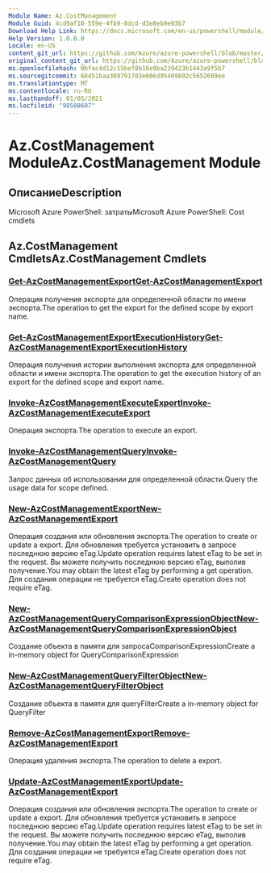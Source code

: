```yaml
---
Module Name: Az.CostManagement
Module Guid: 4cd9af10-559e-4fb9-8dcd-d3e8eb9e03b7
Download Help Link: https://docs.microsoft.com/en-us/powershell/module/az.costmanagement
Help Version: 1.0.0.0
Locale: en-US
content_git_url: https://github.com/Azure/azure-powershell/blob/master/src/CostManagement/help/Az.CostManagement.md
original_content_git_url: https://github.com/Azure/azure-powershell/blob/master/src/CostManagement/help/Az.CostManagement.md
ms.openlocfilehash: 0bfac4d12c15bef8b16e9ba239423b1443a9f5b7
ms.sourcegitcommit: 68451baa389791703e666d95469602c5652609ee
ms.translationtype: MT
ms.contentlocale: ru-RU
ms.lasthandoff: 01/05/2021
ms.locfileid: "98508697"
---
```

# <span data-ttu-id="878ad-101">Az.CostManagement Module</span><span class="sxs-lookup"><span data-stu-id="878ad-101">Az.CostManagement Module</span></span>
## <span data-ttu-id="878ad-102">Описание</span><span class="sxs-lookup"><span data-stu-id="878ad-102">Description</span></span>
<span data-ttu-id="878ad-103">Microsoft Azure PowerShell: затраты</span><span class="sxs-lookup"><span data-stu-id="878ad-103">Microsoft Azure PowerShell: Cost cmdlets</span></span>

## <span data-ttu-id="878ad-104">Az.CostManagement Cmdlets</span><span class="sxs-lookup"><span data-stu-id="878ad-104">Az.CostManagement Cmdlets</span></span>
### [<span data-ttu-id="878ad-105">Get-AzCostManagementExport</span><span class="sxs-lookup"><span data-stu-id="878ad-105">Get-AzCostManagementExport</span></span>](Get-AzCostManagementExport.md)
<span data-ttu-id="878ad-106">Операция получения экспорта для определенной области по имени экспорта.</span><span class="sxs-lookup"><span data-stu-id="878ad-106">The operation to get the export for the defined scope by export name.</span></span>

### [<span data-ttu-id="878ad-107">Get-AzCostManagementExportExecutionHistory</span><span class="sxs-lookup"><span data-stu-id="878ad-107">Get-AzCostManagementExportExecutionHistory</span></span>](Get-AzCostManagementExportExecutionHistory.md)
<span data-ttu-id="878ad-108">Операция получения истории выполнения экспорта для определенной области и имени экспорта.</span><span class="sxs-lookup"><span data-stu-id="878ad-108">The operation to get the execution history of an export for the defined scope and export name.</span></span>

### [<span data-ttu-id="878ad-109">Invoke-AzCostManagementExecuteExport</span><span class="sxs-lookup"><span data-stu-id="878ad-109">Invoke-AzCostManagementExecuteExport</span></span>](Invoke-AzCostManagementExecuteExport.md)
<span data-ttu-id="878ad-110">Операция экспорта.</span><span class="sxs-lookup"><span data-stu-id="878ad-110">The operation to execute an export.</span></span>

### [<span data-ttu-id="878ad-111">Invoke-AzCostManagementQuery</span><span class="sxs-lookup"><span data-stu-id="878ad-111">Invoke-AzCostManagementQuery</span></span>](Invoke-AzCostManagementQuery.md)
<span data-ttu-id="878ad-112">Запрос данных об использовании для определенной области.</span><span class="sxs-lookup"><span data-stu-id="878ad-112">Query the usage data for scope defined.</span></span>

### [<span data-ttu-id="878ad-113">New-AzCostManagementExport</span><span class="sxs-lookup"><span data-stu-id="878ad-113">New-AzCostManagementExport</span></span>](New-AzCostManagementExport.md)
<span data-ttu-id="878ad-114">Операция создания или обновления экспорта.</span><span class="sxs-lookup"><span data-stu-id="878ad-114">The operation to create or update a export.</span></span>
<span data-ttu-id="878ad-115">Для обновления требуется установить в запросе последнюю версию eTag.</span><span class="sxs-lookup"><span data-stu-id="878ad-115">Update operation requires latest eTag to be set in the request.</span></span>
<span data-ttu-id="878ad-116">Вы можете получить последнюю версию eTag, выполив получение.</span><span class="sxs-lookup"><span data-stu-id="878ad-116">You may obtain the latest eTag by performing a get operation.</span></span>
<span data-ttu-id="878ad-117">Для создания операции не требуется eTag.</span><span class="sxs-lookup"><span data-stu-id="878ad-117">Create operation does not require eTag.</span></span>

### [<span data-ttu-id="878ad-118">New-AzCostManagementQueryComparisonExpressionObject</span><span class="sxs-lookup"><span data-stu-id="878ad-118">New-AzCostManagementQueryComparisonExpressionObject</span></span>](New-AzCostManagementQueryComparisonExpressionObject.md)
<span data-ttu-id="878ad-119">Создание объекта в памяти для запросаComparisonExpression</span><span class="sxs-lookup"><span data-stu-id="878ad-119">Create a in-memory object for QueryComparisonExpression</span></span>

### [<span data-ttu-id="878ad-120">New-AzCostManagementQueryFilterObject</span><span class="sxs-lookup"><span data-stu-id="878ad-120">New-AzCostManagementQueryFilterObject</span></span>](New-AzCostManagementQueryFilterObject.md)
<span data-ttu-id="878ad-121">Создание объекта в памяти для queryFilter</span><span class="sxs-lookup"><span data-stu-id="878ad-121">Create a in-memory object for QueryFilter</span></span>

### [<span data-ttu-id="878ad-122">Remove-AzCostManagementExport</span><span class="sxs-lookup"><span data-stu-id="878ad-122">Remove-AzCostManagementExport</span></span>](Remove-AzCostManagementExport.md)
<span data-ttu-id="878ad-123">Операция удаления экспорта.</span><span class="sxs-lookup"><span data-stu-id="878ad-123">The operation to delete a export.</span></span>

### [<span data-ttu-id="878ad-124">Update-AzCostManagementExport</span><span class="sxs-lookup"><span data-stu-id="878ad-124">Update-AzCostManagementExport</span></span>](Update-AzCostManagementExport.md)
<span data-ttu-id="878ad-125">Операция создания или обновления экспорта.</span><span class="sxs-lookup"><span data-stu-id="878ad-125">The operation to create or update a export.</span></span>
<span data-ttu-id="878ad-126">Для обновления требуется установить в запросе последнюю версию eTag.</span><span class="sxs-lookup"><span data-stu-id="878ad-126">Update operation requires latest eTag to be set in the request.</span></span>
<span data-ttu-id="878ad-127">Вы можете получить последнюю версию eTag, выполив получение.</span><span class="sxs-lookup"><span data-stu-id="878ad-127">You may obtain the latest eTag by performing a get operation.</span></span>
<span data-ttu-id="878ad-128">Для создания операции не требуется eTag.</span><span class="sxs-lookup"><span data-stu-id="878ad-128">Create operation does not require eTag.</span></span>

